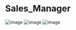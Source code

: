 # Sales_Manager
![image](https://github.com/duckiesakaminhduc/Sales_Manager/assets/98726164/ea104ec0-1cd6-4dc6-92fc-37090d633d2a)
![image](https://github.com/duckiesakaminhduc/Sales_Manager/assets/98726164/3c10c1af-4e60-4419-9aa2-064e19f372a0)
![image](https://github.com/duckiesakaminhduc/Sales_Manager/assets/98726164/a578c4db-fd16-4904-b9a1-cd8e5da0e1c3)
